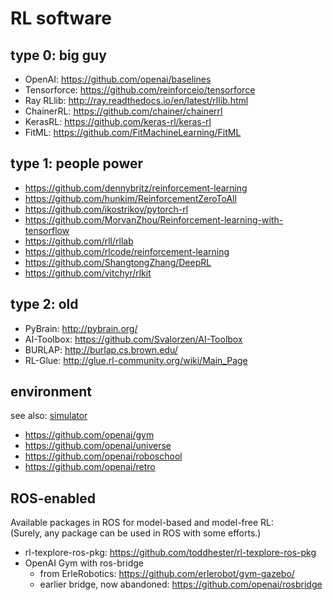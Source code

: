 # RL software

## type 0: big guy 
* OpenAI: https://github.com/openai/baselines
* Tensorforce: https://github.com/reinforceio/tensorforce
* Ray RLlib: http://ray.readthedocs.io/en/latest/rllib.html
* ChainerRL: https://github.com/chainer/chainerrl
* KerasRL: https://github.com/keras-rl/keras-rl
* FitML: https://github.com/FitMachineLearning/FitML

## type 1: people power
* https://github.com/dennybritz/reinforcement-learning
* https://github.com/hunkim/ReinforcementZeroToAll
* https://github.com/ikostrikov/pytorch-rl
* https://github.com/MorvanZhou/Reinforcement-learning-with-tensorflow
* https://github.com/rll/rllab
* https://github.com/rlcode/reinforcement-learning
* https://github.com/ShangtongZhang/DeepRL
* https://github.com/vitchyr/rlkit

## type 2: old
* PyBrain: http://pybrain.org/
* AI-Toolbox: https://github.com/Svalorzen/AI-Toolbox
* BURLAP: http://burlap.cs.brown.edu/
* RL-Glue: http://glue.rl-community.org/wiki/Main_Page

## environment
see also: [simulator](https://github.com/tttor/rl-foundation/blob/master/software/simulator.md)
* https://github.com/openai/gym
* https://github.com/openai/universe
* https://github.com/openai/roboschool
* https://github.com/openai/retro

## ROS-enabled
Available packages in ROS for model-based and model-free RL: <br/>
(Surely, any package can be used in ROS with some efforts.)
* rl-texplore-ros-pkg: https://github.com/toddhester/rl-texplore-ros-pkg
* OpenAI Gym with ros-bridge
  * from ErleRobotics: https://github.com/erlerobot/gym-gazebo/
  * earlier bridge, now abandoned: https://github.com/openai/rosbridge
